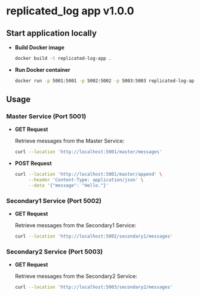 # replicated_log app v1.0.0

## Start application locally

- **Build Docker image**

  ```bash
  docker build -t replicated-log-app .

- **Run Docker container**

  ```bash
  docker run -p 5001:5001 -p 5002:5002 -p 5003:5003 replicated-log-app

## Usage

### Master Service (Port 5001)

- **GET Request**

  Retrieve messages from the Master Service:

  ```bash
  curl --location 'http://localhost:5001/master/messages'
  
- **POST Request**

  ```bash
  curl --location 'http://localhost:5001/master/append' \
       --header 'Content-Type: application/json' \
       --data '{"message": "Hello."}'

### Secondary1 Service (Port 5002)

- **GET Request**

  Retrieve messages from the Secondary1 Service:

  ```bash
  curl --location 'http://localhost:5002/secondary1/messages'


### Secondary2 Service (Port 5003)

- **GET Request**

  Retrieve messages from the Secondary2 Service:

  ```bash
  curl --location 'http://localhost:5003/secondary2/messages'